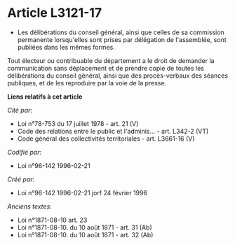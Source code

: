 # Article L3121-17

- Les délibérations du conseil général, ainsi que celles de sa commission permanente lorsqu'elles sont prises par délégation
de l'assemblée, sont publiées dans les mêmes formes.

Tout électeur ou contribuable du département a le droit de demander la communication sans déplacement et de prendre copie de
toutes les délibérations du conseil général, ainsi que des procès-verbaux des séances publiques, et de les reproduire par la
voie de la presse.

**Liens relatifs à cet article**

_Cité par_:

  - Loi n°78-753 du 17 juillet 1978 - art. 21 (V)
  - Code des relations entre le public et l'adminis... - art. L342-2 (VT)
  - Code général des collectivités territoriales - art. L3661-16 (V)

_Codifié par_:

  - Loi n°96-142 1996-02-21

_Créé par_:

  - Loi n°96-142 1996-02-21 jorf 24 février 1996

_Anciens textes_:

  - Loi n°1871-08-10 art. 23
  - Loi n°1871-08-10. du 10 août 1871 - art. 31 (Ab)
  - Loi n°1871-08-10. du 10 août 1871 - art. 32 (Ab)
